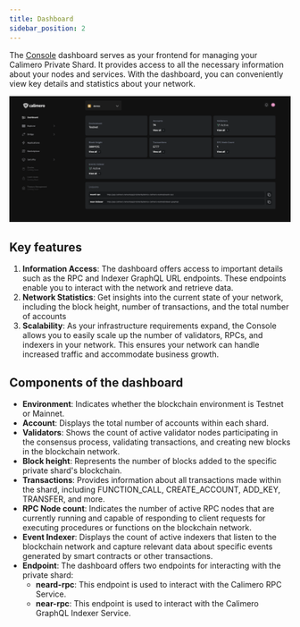 ```yaml
---
title: Dashboard
sidebar_position: 2
---
```


The [Console](https://app.calimero.network/dashboard) dashboard serves as your frontend for managing your Calimero Private Shard. It provides access to all the necessary information about your nodes and services. With the dashboard, you can conveniently view key details and statistics about your network.

![](../../static/img/dashboard.png)


## Key features

1. **Information Access**: The dashboard offers access to important details such as the RPC and Indexer GraphQL URL endpoints. These endpoints enable you to interact with the network and retrieve data.
2. **Network Statistics**: Get insights into the current state of your network, including the block height, number of transactions, and the total number of accounts
3. **Scalability**: As your infrastructure requirements expand, the Console allows you to easily scale up the number of validators, RPCs, and indexers in your network. This ensures your network can handle increased traffic and accommodate business growth.


## Components of the dashboard

- **Environment**: Indicates whether the blockchain environment is Testnet or Mainnet.
- **Account**: Displays the total number of accounts within each shard.
- **Validators**: Shows the count of active validator nodes participating in the consensus process, validating transactions, and creating new blocks in the blockchain network.
- **Block height**: Represents the number of blocks added to the specific private shard's blockchain.
- **Transactions**: Provides information about all transactions made within the shard, including FUNCTION_CALL, CREATE_ACCOUNT, ADD_KEY, TRANSFER, and more.
- **RPC Node count**: Indicates the number of active RPC nodes that are currently running and capable of responding to client requests for executing procedures or functions on the blockchain network.
- **Event Indexer**: Displays the count of active indexers that listen to the blockchain network and capture relevant data about specific events generated by smart contracts or other transactions.
- **Endpoint**: The dashboard offers two endpoints for interacting with the private shard:
    - **neard-rpc**: This endpoint is used to interact with the Calimero RPC Service.
    - **near-rpc**: This endpoint is used to interact with the Calimero GraphQL Indexer Service.
